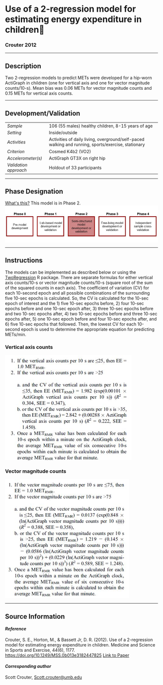 # Use of a 2-regression model for estimating energy expenditure in children
### Crouter 2012
---

## Description
Two 2-regression models to predict METs were developed for a hip-worn ActiGraph in children (one for vertical axis and one for vector magnitude counts/10-s). Mean bias was 0.06 METs for vector magnitude counts and 0.15 METs for vertical axis counts.


---

## Development/Validation

|  |  |
| ------------- | ------------- |
| *Sample*  |106 (55 males) healthy children, 8-15 years of age |
| *Setting*  |Inside/outside |
| *Activities*  |Activities of daily living, overground/self-paced walking and running, sports/exercise, stationary   |
| *Criterion* |Cosmed K4b2 (VO2)   |
| *Accelerometer(s)* |ActiGraph GT3X on right hip   |
| *Validation approach* |Holdout of 33 participants   |


---
## Phase Designation
[What's this?](https://github.com/clevengerkimberly/AccelerometerRepository/blob/a76916ebe2a6002b20cdc6ef39c889d62ce9d6ae/phase%20_images/phase.md)
This model is in Phase 2.
![image](https://github.com/clevengerkimberly/AccelerometerRepository/blob/main/phase%20_images/Phase2.JPG)

---
## Instructions
The models can be implemented as described below or using the [TwoRegression](https://cran.r-project.org/web/packages/TwoRegression/vignettes/TwoRegression.html) R package.
There are separate formulas for either vertical axis counts/10-s or vector magnitude counts/10-s (square root of the sum of the squared counts in each axis). The coefficient of variation (CV) for each 10-second epoch and all possible combinations of the surrounding five 10-sec epochs is calculated. So, the CV is calculated for the 10-sec epoch of interest and the 1) five 10-sec epochs before, 2) four 10-sec epochs before and one 10-sec epoch after, 3) three 10-sec epochs before and two 10-sec epochs after, 4) two 10-sec epochs before and three 10-sec epochs after, 5) one 10-sec epoch before and four 10-sec epochs after, and 6) five 10-sec epochs that followed. Then, the lowest CV for each 10-second epoch is used to determine the appropriate equation for predicting METs/min.

### Vertical axis counts

![image](https://github.com/clevengerkimberly/AccelerometerRepository/blob/main/Crouter2012/Crouter2012VA.JPG)


### Vector magnitude counts

![image](https://github.com/clevengerkimberly/AccelerometerRepository/blob/main/Crouter2012/Crouter2012VM.JPG)


---
## Source Information
#### *Reference*
Crouter, S. E., Horton, M., & Bassett Jr, D. R. (2012). Use of a 2-regression model for estimating energy expenditure in children. Medicine and Science in Sports and Exercise, 44(6), 1177. https://doi.org/10.1249/MSS.0b013e3182447825 [Link to Paper](https://github.com/clevengerkimberly/AccelerometerRepository/blob/main/Crouter2012/Crouter2012.pdf)


#### *Corresponding author*
Scott Crouter, Scott.crouter@umb.edu
